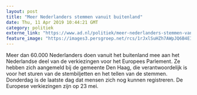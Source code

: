 ```yaml
---
layout: post
title: "Meer Nederlanders stemmen vanuit buitenland"
date: Thu, 11 Apr 2019 10:44:21 GMT
category: politiek
externe_link: "https://www.ad.nl/politiek/meer-nederlanders-stemmen-vanuit-buitenland~aa9ebf95/"
feature_image: "https://images3.persgroep.net/rcs/1rJxlSuHZh7AWpJQ6B4EIIdSOkA/diocontent/119195599/_fitwidth/400/?appId=21791a8992982cd8da851550a453bd7f&quality=0.7"
---
```


Meer dan 60.000 Nederlanders doen vanuit het buitenland mee aan het Nederlandse deel van de verkiezingen voor het Europees Parlement. Ze hebben zich aangemeld bij de gemeente Den Haag, die verantwoordelijk is voor het sturen van de stembiljetten en het tellen van de stemmen. Donderdag is de laatste dag dat mensen zich nog kunnen registreren. De Europese verkiezingen zijn op 23 mei.
